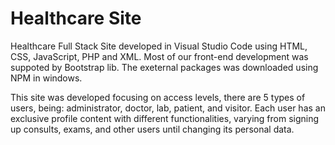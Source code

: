 # Healthcare Site

Healthcare Full Stack Site developed in Visual Studio Code using HTML, CSS, JavaScript, PHP and XML. Most of our front-end development was suppoted by Bootstrap lib. The exeternal packages was downloaded using NPM in windows. 

This site was developed focusing on access levels, there are 5 types of users, being: administrator, doctor, lab, patient, and visitor. Each user has an exclusive profile content with different functionalities, varying from signing up consults, exams, and other users until changing its personal data.
